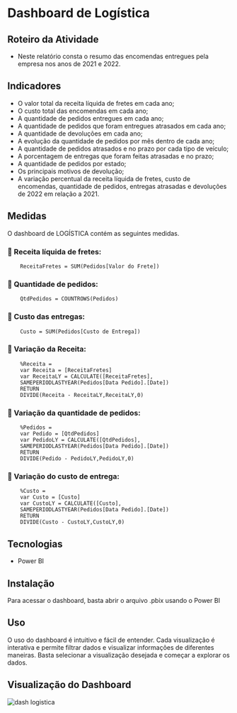 
# Dashboard de Logística 

## Roteiro da Atividade

- Neste relatório consta o resumo das encomendas entregues pela empresa nos anos de 2021 e 2022.

## Indicadores

- O valor total da receita líquida de fretes em cada ano;
- O custo total das encomendas em cada ano;
- A quantidade de pedidos entregues em cada ano;
- A quantidade de pedidos que foram entregues atrasados em cada ano;
- A quantidade de devoluções em cada ano;
- A evolução da quantidade de pedidos por mês dentro de cada ano;
- A quantidade de pedidos atrasados e no prazo por cada tipo de veículo;
- A porcentagem de entregas que foram feitas atrasadas e no prazo;
- A quantidade de pedidos por estado;
- Os principais motivos de devolução;
- A variação percentual da receita líquida de fretes, custo de encomendas, quantidade de pedidos, entregas atrasadas e devoluções de 2022 em relação a 2021.


## Medidas
O dashboard de LOGÍSTICA contém as seguintes medidas.

### 🧮 Receita líquida de fretes:
        ReceitaFretes = SUM(Pedidos[Valor do Frete])

### 🧮 Quantidade de pedidos:
        QtdPedidos = COUNTROWS(Pedidos)

### 🧮 Custo das entregas:
        Custo = SUM(Pedidos[Custo de Entrega])

### 🧮 Variação da Receita:
        %Receita =
        var Receita = [ReceitaFretes] 
        var ReceitaLY = CALCULATE([ReceitaFretes],
        SAMEPERIODLASTYEAR(Pedidos[Data Pedido].[Date])
        RETURN 
        DIVIDE(Receita - ReceitaLY,ReceitaLY,0)

### 🧮 Variação da quantidade de pedidos:
        %Pedidos = 
        var Pedido = [QtdPedidos]
        var PedidoLY = CALCULATE([QtdPedidos], 
        SAMEPERIODLASTYEAR(Pedidos[Data Pedido].[Date])
        RETURN 
        DIVIDE(Pedido - PedidoLY,PedidoLY,0)

### 🧮 Variação do custo de entrega:
        %Custo =
        var Custo = [Custo]
        var CustoLY = CALCULATE([Custo],
        SAMEPERIODLASTYEAR(Pedidos[Data Pedido].[Date])
        RETURN
        DIVIDE(Custo - CustoLY,CustoLY,0)

## Tecnologias

- Power BI

## Instalação

Para acessar o dashboard, basta abrir o arquivo .pbix usando o Power BI

## Uso

O uso do dashboard é intuitivo e fácil de entender. Cada visualização é interativa e permite filtrar dados e visualizar informações de diferentes maneiras. Basta selecionar a visualização desejada e começar a explorar os dados.

## Visualização do Dashboard

![dash logistica](https://github.com/user-attachments/assets/db70513e-7a68-47a5-ba3f-c4f89229a620)
